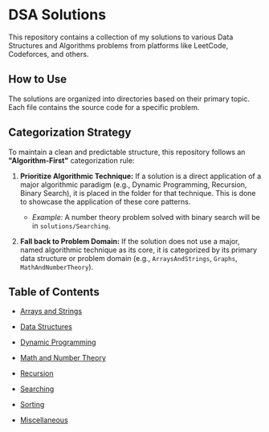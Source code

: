 # DSA Solutions

This repository contains a collection of my solutions to various Data Structures and Algorithms problems from platforms like LeetCode, Codeforces, and others.

## How to Use

The solutions are organized into directories based on their primary topic. Each file contains the source code for a specific problem.

## Categorization Strategy

To maintain a clean and predictable structure, this repository follows an **"Algorithm-First"** categorization rule:

1.  **Prioritize Algorithmic Technique:** If a solution is a direct application of a major algorithmic paradigm (e.g., Dynamic Programming, Recursion, Binary Search), it is placed in the folder for that technique. This is done to showcase the application of these core patterns.
    *   *Example:* A number theory problem solved with binary search will be in `solutions/Searching`.

2.  **Fall back to Problem Domain:** If the solution does not use a major, named algorithmic technique as its core, it is categorized by its primary data structure or problem domain (e.g., `ArraysAndStrings`, `Graphs`, `MathAndNumberTheory`).

## Table of Contents

*   [Arrays and Strings](./solutions/ArraysAndStrings)
*   [Data Structures](./solutions/DataStructures)
*   [Dynamic Programming](./solutions/DynamicProgramming)

*   [Math and Number Theory](./solutions/MathAndNumberTheory)
*   [Recursion](./solutions/Recursion)
*   [Searching](./solutions/Searching)
*   [Sorting](./solutions/Sorting)
*   [Miscellaneous](./solutions/Miscellaneous)